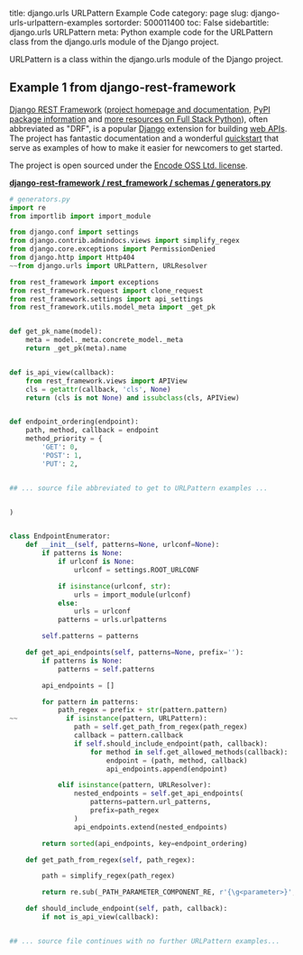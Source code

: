 title: django.urls URLPattern Example Code
category: page
slug: django-urls-urlpattern-examples
sortorder: 500011400
toc: False
sidebartitle: django.urls URLPattern
meta: Python example code for the URLPattern class from the django.urls module of the Django project.


URLPattern is a class within the django.urls module of the Django project.


## Example 1 from django-rest-framework
[Django REST Framework](https://github.com/encode/django-rest-framework)
([project homepage and documentation](https://www.django-rest-framework.org/),
[PyPI package information](https://pypi.org/project/djangorestframework/)
and [more resources on Full Stack Python](/django-rest-framework-drf.html)),
often abbreviated as "DRF", is a popular [Django](/django.html) extension
for building [web APIs](/application-programming-interfaces.html).
The project has fantastic documentation and a wonderful
[quickstart](https://www.django-rest-framework.org/tutorial/quickstart/)
that serve as examples of how to make it easier for newcomers
to get started.

The project is open sourced under the
[Encode OSS Ltd. license](https://github.com/encode/django-rest-framework/blob/master/LICENSE.md).

[**django-rest-framework / rest_framework / schemas / generators.py**](https://github.com/encode/django-rest-framework/blob/master/rest_framework/schemas/generators.py)

```python
# generators.py
import re
from importlib import import_module

from django.conf import settings
from django.contrib.admindocs.views import simplify_regex
from django.core.exceptions import PermissionDenied
from django.http import Http404
~~from django.urls import URLPattern, URLResolver

from rest_framework import exceptions
from rest_framework.request import clone_request
from rest_framework.settings import api_settings
from rest_framework.utils.model_meta import _get_pk


def get_pk_name(model):
    meta = model._meta.concrete_model._meta
    return _get_pk(meta).name


def is_api_view(callback):
    from rest_framework.views import APIView
    cls = getattr(callback, 'cls', None)
    return (cls is not None) and issubclass(cls, APIView)


def endpoint_ordering(endpoint):
    path, method, callback = endpoint
    method_priority = {
        'GET': 0,
        'POST': 1,
        'PUT': 2,


## ... source file abbreviated to get to URLPattern examples ...


)


class EndpointEnumerator:
    def __init__(self, patterns=None, urlconf=None):
        if patterns is None:
            if urlconf is None:
                urlconf = settings.ROOT_URLCONF

            if isinstance(urlconf, str):
                urls = import_module(urlconf)
            else:
                urls = urlconf
            patterns = urls.urlpatterns

        self.patterns = patterns

    def get_api_endpoints(self, patterns=None, prefix=''):
        if patterns is None:
            patterns = self.patterns

        api_endpoints = []

        for pattern in patterns:
            path_regex = prefix + str(pattern.pattern)
~~            if isinstance(pattern, URLPattern):
                path = self.get_path_from_regex(path_regex)
                callback = pattern.callback
                if self.should_include_endpoint(path, callback):
                    for method in self.get_allowed_methods(callback):
                        endpoint = (path, method, callback)
                        api_endpoints.append(endpoint)

            elif isinstance(pattern, URLResolver):
                nested_endpoints = self.get_api_endpoints(
                    patterns=pattern.url_patterns,
                    prefix=path_regex
                )
                api_endpoints.extend(nested_endpoints)

        return sorted(api_endpoints, key=endpoint_ordering)

    def get_path_from_regex(self, path_regex):

        path = simplify_regex(path_regex)

        return re.sub(_PATH_PARAMETER_COMPONENT_RE, r'{\g<parameter>}', path)

    def should_include_endpoint(self, path, callback):
        if not is_api_view(callback):


## ... source file continues with no further URLPattern examples...

```

